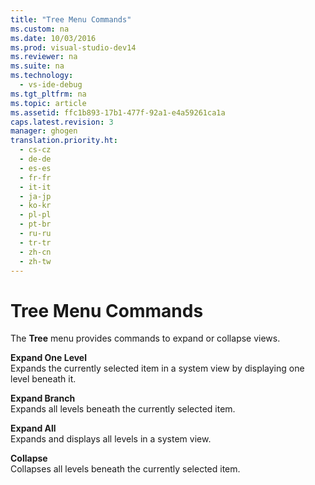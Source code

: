 ```yaml
---
title: "Tree Menu Commands"
ms.custom: na
ms.date: 10/03/2016
ms.prod: visual-studio-dev14
ms.reviewer: na
ms.suite: na
ms.technology: 
  - vs-ide-debug
ms.tgt_pltfrm: na
ms.topic: article
ms.assetid: ffc1b893-17b1-477f-92a1-e4a59261ca1a
caps.latest.revision: 3
manager: ghogen
translation.priority.ht: 
  - cs-cz
  - de-de
  - es-es
  - fr-fr
  - it-it
  - ja-jp
  - ko-kr
  - pl-pl
  - pt-br
  - ru-ru
  - tr-tr
  - zh-cn
  - zh-tw
---
```

# Tree Menu Commands
The **Tree** menu provides commands to expand or collapse views.  
  
 **Expand One Level**  
 Expands the currently selected item in a system view by displaying one level beneath it.  
  
 **Expand Branch**  
 Expands all levels beneath the currently selected item.  
  
 **Expand All**  
 Expands and displays all levels in a system view.  
  
 **Collapse**  
 Collapses all levels beneath the currently selected item.